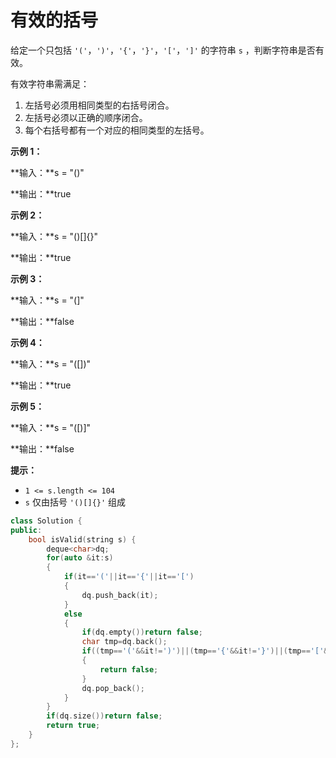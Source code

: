 # 有效的括号





给定一个只包括 `'('`，`')'`，`'{'`，`'}'`，`'['`，`']'` 的字符串 `s` ，判断字符串是否有效。

有效字符串需满足：

1. 左括号必须用相同类型的右括号闭合。
2. 左括号必须以正确的顺序闭合。
3. 每个右括号都有一个对应的相同类型的左括号。

 

**示例 1：**

**输入：**s = "()"

**输出：**true

**示例 2：**

**输入：**s = "()[]{}"

**输出：**true

**示例 3：**

**输入：**s = "(]"

**输出：**false

**示例 4：**

**输入：**s = "([])"

**输出：**true

**示例 5：**

**输入：**s = "([)]"

**输出：**false

 

**提示：**

- `1 <= s.length <= 104`
- `s` 仅由括号 `'()[]{}'` 组成



```c++
class Solution {
public:
    bool isValid(string s) {
        deque<char>dq;
        for(auto &it:s)
        {
            if(it=='('||it=='{'||it=='[')
            {
                dq.push_back(it);
            }
            else
            {
                if(dq.empty())return false;
                char tmp=dq.back();
                if((tmp=='('&&it!=')')||(tmp=='{'&&it!='}')||(tmp=='['&&it!=']'))
                {
                    return false;
                }
                dq.pop_back();
            }
        }
        if(dq.size())return false;
        return true;
    }
};
```

